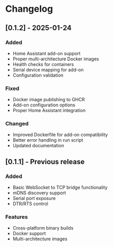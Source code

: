 # Changelog

## [0.1.2] - 2025-01-24

### Added
- Home Assistant add-on support
- Proper multi-architecture Docker images
- Health checks for containers
- Serial device mapping for add-on
- Configuration validation

### Fixed
- Docker image publishing to GHCR
- Add-on configuration options
- Proper Home Assistant integration

### Changed
- Improved Dockerfile for add-on compatibility
- Better error handling in run script
- Updated documentation

## [0.1.1] - Previous release

### Added
- Basic WebSocket to TCP bridge functionality
- mDNS discovery support
- Serial port exposure
- DTR/RTS control

### Features
- Cross-platform binary builds
- Docker support
- Multi-architecture images
